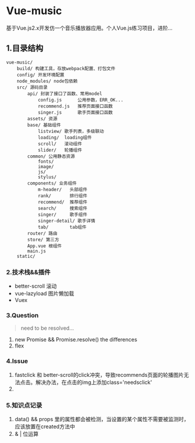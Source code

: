 # Vue-music


基于Vue.js2.x开发仿一个音乐播放器应用。个人Vue.js练习项目，进阶...


## 1.目录结构
```shell
vue-music/
    build/ 构建工具，存放webpack配置、打包文件
    config/ 开发环境配置
    node_modules/ node包依赖
    src/ 源码目录
        api/ 封装了接口了函数、常用model
            config.js      公用参数，ERR_OK...
            recommend.js   推荐页面接口函数
            singer.js      歌手页面接口函数
        assets/ 资源
        base/ 基础组件
            listview/ 歌手列表，多级联动
            loading/  loading组件
            scroll/   滚动组件
            slider/   轮播组件
        common/ 公用静态资源
            fonts/
            image/
            js/
            stylus/
        components/ 业务组件
            m-header/   头部组件
            rank/       排行组件
            recommend/  推荐组件
            search/     搜索组件
            singer/     歌手组件
            singer-detail/ 歌手详情
            tab/        tab组件
        router/ 路由
        store/ 第三方
        App.vue 根组件
        main.js
    static/        
```

### 2.技术栈&&插件
- better-scroll 滚动
- vue-lazyload 图片懒加载
- Vuex

### 3.Question
> need to be resolved...

1. new Promise && Promise.resolve()  the differences
1. flex

### 4.Issue
1. fastclick 和 better-scroll的click冲突，导致recommends页面的轮播图片无法点击。解决办法，在点击的img上添加class='needsclick'
1. 


### 5.知识点记录
1. data() && props 里的属性都会被检测，当设置的某个属性不需要被监测时，应该放置在created方法中
1. & | 位运算
